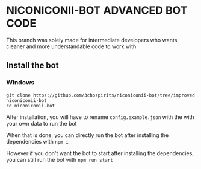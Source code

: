 # NICONICONII-BOT ADVANCED BOT CODE

This branch was solely made for intermediate developers who wants cleaner
and more understandable code to work with.

## Install the bot

### Windows

```console
git clone https://github.com/3chospirits/niconiconii-bot/tree/improved niconiconii-bot
cd niconiconii-bot
```

After installation, you will have to rename `config.example.json` with the
with your own data to run the bot

When that is done, you can directly run the bot after installing the dependencies
with `npm i`

However if you don't want the bot to start after installing the dependencies, you 
can still run the bot with `npm run start`
